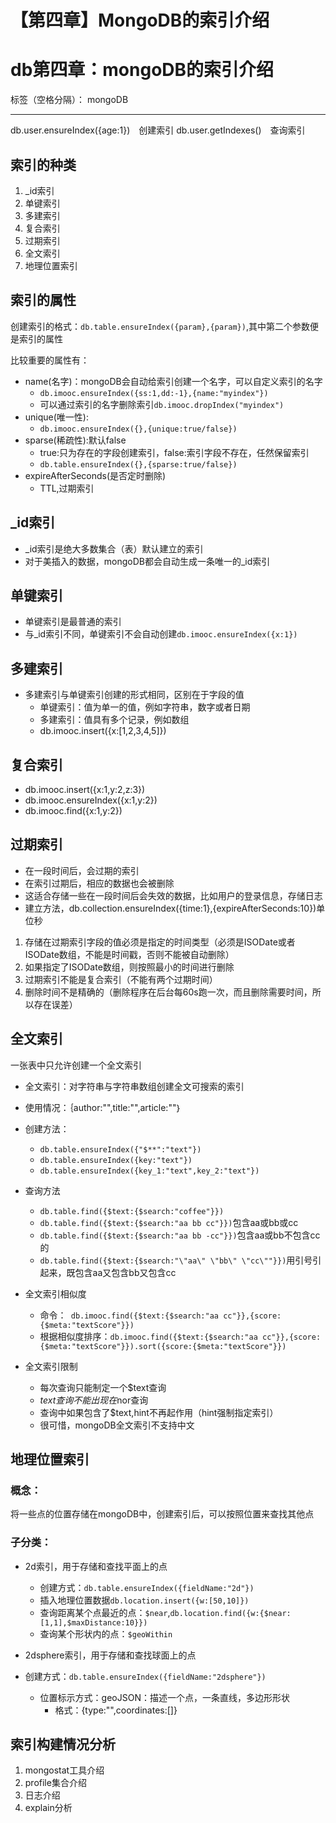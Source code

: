 # 【第四章】MongoDB的索引介绍

# db第四章：mongoDB的索引介绍

标签（空格分隔）： mongoDB

---

 db.user.ensureIndex({age:1})　创建索引
 db.user.getIndexes()　查询索引

## 索引的种类

1. _id索引
2. 单键索引
3. 多建索引
4. 复合索引
5. 过期索引
6. 全文索引
7. 地理位置索引

## 索引的属性

创建索引的格式：`db.table.ensureIndex({param},{param})`,其中第二个参数便是索引的属性

比较重要的属性有：

* name(名字)：mongoDB会自动给索引创建一个名字，可以自定义索引的名字
    * `db.imooc.ensureIndex({ss:1,dd:-1},{name:"myindex"})`
    * 可以通过索引的名字删除索引`db.imooc.dropIndex("myindex")`
* unique(唯一性):
    * `db.imooc.ensureIndex({},{unique:true/false})`
* sparse(稀疏性):默认false
    * true:只为存在的字段创建索引，false:索引字段不存在，任然保留索引
    * `db.table.ensureIndex({},{sparse:true/false})`
* expireAfterSeconds(是否定时删除)
    * TTL,过期索引

## _id索引

* _id索引是绝大多数集合（表）默认建立的索引
* 对于美插入的数据，mongoDB都会自动生成一条唯一的_id索引

## 单键索引

* 单键索引是最普通的索引
* 与_id索引不同，单键索引不会自动创建`db.imooc.ensureIndex({x:1})`

## 多建索引

* 多建索引与单键索引创建的形式相同，区别在于字段的值
    * 单键索引：值为单一的值，例如字符串，数字或者日期
    * 多建索引：值具有多个记录，例如数组
    * db.imooc.insert({x:[1,2,3,4,5]})


## 复合索引

 - db.imooc.insert({x:1,y:2,z:3}) 
 - db.imooc.ensureIndex({x:1,y:2})
 - db.imooc.find({x:1,y:2})

## 过期索引

* 在一段时间后，会过期的索引
* 在索引过期后，相应的数据也会被删除
* 这适合存储一些在一段时间后会失效的数据，比如用户的登录信息，存储日志
* 建立方法，db.collection.ensureIndex({time:1},{expireAfterSeconds:10})单位秒

1. 存储在过期索引字段的值必须是指定的时间类型（必须是ISODate或者ISODate数组，不能是时间戳，否则不能被自动删除）
2. 如果指定了ISODate数组，则按照最小的时间进行删除
3. 过期索引不能是复合索引（不能有两个过期时间）
4. 删除时间不是精确的（删除程序在后台每60s跑一次，而且删除需要时间，所以存在误差）

## 全文索引

一张表中只允许创建一个全文索引

* 全文索引：对字符串与字符串数组创建全文可搜索的索引
* 使用情况：｛author:"",title:"",article:""｝
* 创建方法：
    * `db.table.ensureIndex({"$**":"text"})`
    * `db.table.ensureIndex({key:"text"})`
    * `db.table.ensureIndex({key_1:"text",key_2:"text"})`
* 查询方法
    *  `db.table.find({$text:{$search:"coffee"}})`
    *  `db.table.find({$text:{$search:"aa bb cc"}})`包含aa或bb或cc
    *  `db.table.find({$text:{$search:"aa bb -cc"}})`包含aa或bb不包含cc的
    *  `db.table.find({$text:{$search:"\"aa\" \"bb\" \"cc\""}})`用引号引起来，既包含aa又包含bb又包含cc

* 全文索引相似度
    * 命令：` db.imooc.find({$text:{$search:"aa cc"}},{score:{$meta:"textScore"}})`
    * 根据相似度排序：`db.imooc.find({$text:{$search:"aa cc"}},{score:{$meta:"textScore"}}).sort({score:{$meta:"textScore"}})`

* 全文索引限制
    * 每次查询只能制定一个$text查询
    * $text查询不能出现在$nor查询
    * 查询中如果包含了$text,hint不再起作用（hint强制指定索引）
    * 很可惜，mongoDB全文索引不支持中文




## 地理位置索引

### 概念：
将一些点的位置存储在mongoDB中，创建索引后，可以按照位置来查找其他点

### 子分类：

* 2d索引，用于存储和查找平面上的点
    * 创建方式：`db.table.ensureIndex({fieldName:"2d"})`
    * 插入地理位置数据`db.location.insert({w:[50,10]})`
    * 查询距离某个点最近的点：`$near`,`db.location.find({w:{$near:[1,1],$maxDistance:10}})`
    * 查询某个形状内的点：`$geoWithin`
    
* 2dsphere索引，用于存储和查找球面上的点
* 创建方式：`db.table.ensureIndex({fieldName:"2dsphere"})`
    * 位置标示方式：geoJSON：描述一个点，一条直线，多边形形状
        * 格式：{type:"",coordinates:[<coordinates>]}
        
## 索引构建情况分析

1. mongostat工具介绍
2. profile集合介绍
3. 日志介绍
4. explain分析